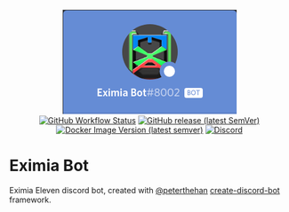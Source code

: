 <p align="center">
  <img alt="Bot profile" src="https://raw.githubusercontent.com/EximiaStudios/eximiabot/master/assets/bot-profile.png">
  <br>
  <a href="https://github.com/EximiaStudios/eximiabot/actions"><img alt="GitHub Workflow Status" src="https://img.shields.io/github/workflow/status/eximiastudios/eximiabot/Build & Push?style=flat-square"></a>
  <a href="https://github.com/EximiaStudios/eximiabot/releases"><img alt="GitHub release (latest SemVer)" src="https://img.shields.io/github/v/release/eximiastudios/eximiabot?label=GitHub&style=flat-square"></a>
  <a href="https://hub.docker.com/r/eximiastudios/eximiabot"><img alt="Docker Image Version (latest semver)" src="https://img.shields.io/docker/v/eximiastudios/eximiabot?label=Docker&style=flat-square"></a>
  <a href="https://discord.eximiaeleven.ml"><img alt="Discord" src="https://img.shields.io/discord/156679155704922112?label=Discord&style=flat-square"></a>
</p>

# Eximia Bot

Eximia Eleven discord bot, created with [@peterthehan](https://github.com/peterthehan) [create-discord-bot](https://github.com/peterthehan/create-discord-bot) framework.